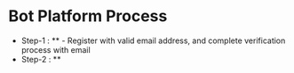 # Bot Platform Process #
* Step-1 :
** - Register with valid email address, and complete verification process with email
* Step-2 : 
** 